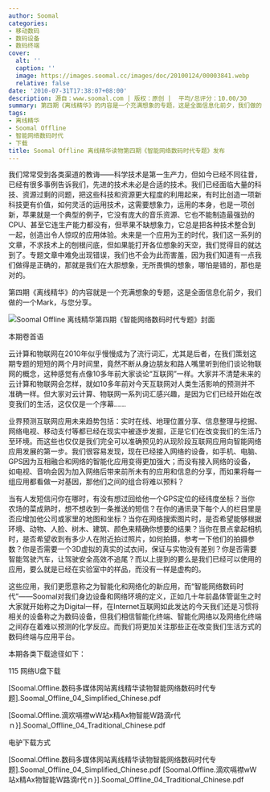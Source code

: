```yaml
---
author: Soomal
categories:
- 移动数码
- 数码设备
- 数码终端
cover:
  alt: ''
  caption: ''
  image: https://images.soomal.cc/images/doc/20100124/00003841.webp
  relative: false
date: '2010-07-31T17:38:07+08:00'
description: 源自：www.soomal.com | 版权：原创 |  平均/总评分：10.00/30
summary: 第四期《离线精华》的内容是一个充满想象的专题，这是全面信息化前夕，我们做的一个Mark，与您分享。我们常常受到各类渠道的教诲――科学技术是第一生产力，但如今已经不同往昔，已经有很多事例告诉我们，先进的技术未必是合适的技术。我们已经面临大量的科技、资源过剩的问题，把这些科技和资源更大程度的利用起来，有时比创造一项新科技更有价值，如何灵活的运用技术，这需要想象力
tags:
- 离线精华
- Soomal Offline
- 智能网络数码时代
- 下载
title: Soomal Offline 离线精华读物第四期《智能网络数码时代专题》发布
---
```


我们常常受到各类渠道的教诲――科学技术是第一生产力，但如今已经不同往昔，已经有很多事例告诉我们，先进的技术未必是合适的技术。我们已经面临大量的科技、资源过剩的问题，把这些科技和资源更大程度的利用起来，有时比创造一项新科技更有价值，如何灵活的运用技术，这需要想象力，运用的本身，也是一项创新，苹果就是一个典型的例子，它没有庞大的音乐资源、它也不能制造最强劲的CPU、甚至它连生产能力都没有，但苹果不缺想象力，它总是把各种技术整合到一起，创造出令人惊叹的应用体验。未来是一个应用为王的时代，我们这一系列的文章，不求技术上的刨根问底，但如果能打开各位想象的天空，我们觉得目的就达到了。专题文章中难免出现错误，我们也不会为此而害羞，因为我们知道有一点我们做得是正确的，那就是我们在大胆想象，无所畏惧的想象，哪怕是错的，那也是对的。



第四期《离线精华》的内容就是一个充满想象的专题，这是全面信息化前夕，我们做的一个Mark，与您分享。



![Soomal Offline 离线精华第四期《智能网络数码时代专题》封面](https://images.soomal.cc/images/doc/20100731/00006575.webp)



本期卷首语



云计算和物联网在2010年似乎慢慢成为了流行词汇，尤其是后者，在我们策划这期专题的短短的两个月时间里，竟然不断从身边朋友和路人嘴里听到他们谈论物联网的概念，这种感觉有点像10多年前大家谈论“互联网”一样。大家并不清楚未来的云计算和物联网会怎样，就如10多年前对今天互联网对人类生活影响的预测并不准确一样。但大家对云计算、物联网一系列词汇感兴趣，是因为它们已经开始在改变我们的生活，这仅仅是一个序幕……

业界预测互联网应用未来趋势包括：实时在线、地理位置分享、信息整理与挖掘、网络电视、移动支付等都已经在现实中被逐步发掘，正是它们在改变我们的生活乃至环境。而这些也仅仅是我们完全可以准确预见的从现阶段互联网应用向智能网络应用发展的第一步。我们很容易发现，现在已经接入网络的设备，如手机、电脑、GPS因为互相融合和网络的智能化应用变得更加强大；而没有接入网络的设备，如电视、音响会因为加入网络后带来前所未有的应用和信息的分享，而如果将每一组应用都看做一对基因，那他们之间的组合将难以预料？

当有人发短信问你在哪时，有没有想过回给他一个GPS定位的经纬度坐标？当你农场的菜成熟时，想不想收到一条推送的短信？在你的通讯录下每个人的栏目里是否应增加他公司或家里的地图和坐标？当你在网络搜索图片时，是否希望能够根据环境、动物、人脸、树木、建筑、颜色来精确你想要的结果？当你在景点拿起相机时，是否希望收到有多少人在附近拍过照片，如何拍摄，参考一下他们的拍摄参数？你是否需要一个3D虚拟的真实的试衣间，保证与实物没有差别？你是否需要智能驾驶汽车，让驾驶安全高效不追尾？而以上提到的要么是我们已经可以使用的应用，要么就是已经在实验室中的样品，而没有一样是虚构的。


这些应用，我们更愿意称之为智能化和网络化的新应用，而“智能网络数码时代”――Soomal对我们身边设备和网络环境的定义，正如几十年前晶体管诞生之时大家就开始称之为Digital一样，在Internet互联网如此发达的今天我们还是习惯将相关的设备称之为数码设备，但我们相信智能化终端、智能化网络以及网络化终端之间存在着难以预测的化学反应。而我们将更加关注那些正在改变我们生活方式的数码终端与应用平台。



本期各类下载途径如下：



115 网络U盘下载



[Soomal.Offline.数码多媒体网站离线精华读物智能网络数码时代专题].Soomal_Offline_04_Simplified_Chinese.pdf

[Soomal.Offline.滴欢嗝襟wW站x精Ax物智能W路滴r代ｎ}].Soomal_Offline_04_Traditional_Chinese.pdf



电驴下载方式



[Soomal.Offline.数码多媒体网站离线精华读物智能网络数码时代专题].Soomal_Offline_04_Simplified_Chinese.pdf
[Soomal.Offline.滴欢嗝襟wW站x精Ax物智能W路滴r代ｎ}].Soomal_Offline_04_Traditional_Chinese.pdf